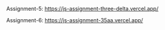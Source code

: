Assignment-5:
https://js-assignment-three-delta.vercel.app/

Assignment-6:
https://js-assignment-35aa.vercel.app/
